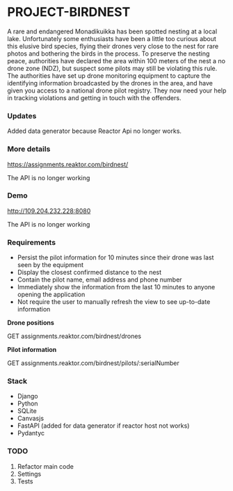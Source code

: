# PROJECT-BIRDNEST

A rare and endangered Monadikuikka has been spotted nesting at a local lake.
Unfortunately some enthusiasts have been a little too curious about this elusive bird species, flying their drones very close to the nest for rare photos and bothering the birds in the process.
To preserve the nesting peace, authorities have declared the area within 100 meters of the nest a no drone zone (NDZ), but suspect some pilots may still be violating this rule.
The authorities have set up drone monitoring equipment to capture the identifying information broadcasted by the drones in the area, and have given you access to a national drone pilot registry. They now need your help in tracking violations and getting in touch with the offenders.

### Updates
Added data generator because Reactor Api no longer works.

### More details
https://assignments.reaktor.com/birdnest/

The API is no longer working

### Demo

http://109.204.232.228:8080

The API is no longer working

### Requirements

- Persist the pilot information for 10 minutes since their drone was last seen by the equipment
- Display the closest confirmed distance to the nest
- Contain the pilot name, email address and phone number
- Immediately show the information from the last 10 minutes to anyone opening the application
- Not require the user to manually refresh the view to see up-to-date information

<b>Drone positions</b>

GET assignments.reaktor.com/birdnest/drones

<b>Pilot information</b>

GET assignments.reaktor.com/birdnest/pilots/:serialNumber

### Stack

- Django
- Python
- SQLite
- Canvasjs
- FastAPI (added for data generator if reactor host not works)
- Pydantyc


### TODO
1. Refactor main code
2. Settings
3. Tests


